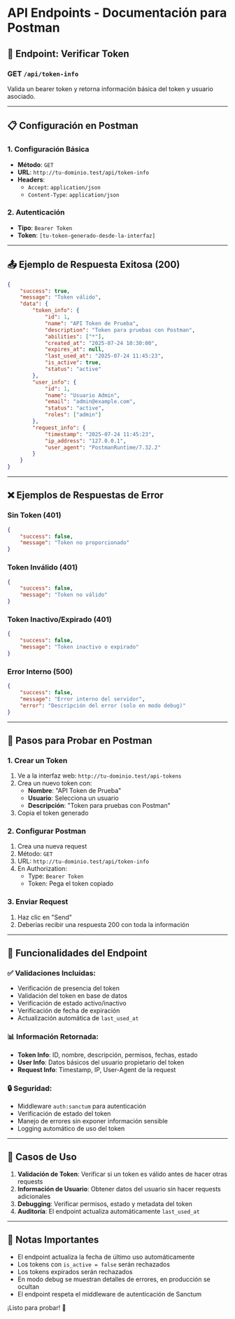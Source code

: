 # API Endpoints - Documentación para Postman

## 🚀 Endpoint: Verificar Token

### **GET** `/api/token-info`

Valida un bearer token y retorna información básica del token y usuario asociado.

---

## 📋 Configuración en Postman

### 1. Configuración Básica
- **Método**: `GET`
- **URL**: `http://tu-dominio.test/api/token-info`
- **Headers**:
  - `Accept`: `application/json`
  - `Content-Type`: `application/json`

### 2. Autenticación
- **Tipo**: `Bearer Token`
- **Token**: `[tu-token-generado-desde-la-interfaz]`

---

## 📤 Ejemplo de Respuesta Exitosa (200)

```json
{
    "success": true,
    "message": "Token válido",
    "data": {
        "token_info": {
            "id": 1,
            "name": "API Token de Prueba",
            "description": "Token para pruebas con Postman",
            "abilities": ["*"],
            "created_at": "2025-07-24 10:30:00",
            "expires_at": null,
            "last_used_at": "2025-07-24 11:45:23",
            "is_active": true,
            "status": "active"
        },
        "user_info": {
            "id": 1,
            "name": "Usuario Admin",
            "email": "admin@example.com",
            "status": "active",
            "roles": ["admin"]
        },
        "request_info": {
            "timestamp": "2025-07-24 11:45:23",
            "ip_address": "127.0.0.1",
            "user_agent": "PostmanRuntime/7.32.2"
        }
    }
}
```

---

## ❌ Ejemplos de Respuestas de Error

### Sin Token (401)
```json
{
    "success": false,
    "message": "Token no proporcionado"
}
```

### Token Inválido (401)
```json
{
    "success": false,
    "message": "Token no válido"
}
```

### Token Inactivo/Expirado (401)
```json
{
    "success": false,
    "message": "Token inactivo o expirado"
}
```

### Error Interno (500)
```json
{
    "success": false,
    "message": "Error interno del servidor",
    "error": "Descripción del error (solo en modo debug)"
}
```

---

## 🧪 Pasos para Probar en Postman

### 1. Crear un Token
1. Ve a la interfaz web: `http://tu-dominio.test/api-tokens`
2. Crea un nuevo token con:
   - **Nombre**: "API Token de Prueba"
   - **Usuario**: Selecciona un usuario
   - **Descripción**: "Token para pruebas con Postman"
3. Copia el token generado

### 2. Configurar Postman
1. Crea una nueva request
2. Método: `GET`
3. URL: `http://tu-dominio.test/api/token-info`
4. En Authorization:
   - Type: `Bearer Token`
   - Token: Pega el token copiado

### 3. Enviar Request
1. Haz clic en "Send"
2. Deberías recibir una respuesta 200 con toda la información

---

## 🔧 Funcionalidades del Endpoint

### ✅ Validaciones Incluidas:
- Verificación de presencia del token
- Validación del token en base de datos
- Verificación de estado activo/inactivo
- Verificación de fecha de expiración
- Actualización automática de `last_used_at`

### 📊 Información Retornada:
- **Token Info**: ID, nombre, descripción, permisos, fechas, estado
- **User Info**: Datos básicos del usuario propietario del token
- **Request Info**: Timestamp, IP, User-Agent de la request

### 🔒 Seguridad:
- Middleware `auth:sanctum` para autenticación
- Verificación de estado del token
- Manejo de errores sin exponer información sensible
- Logging automático de uso del token

---

## 🎯 Casos de Uso

1. **Validación de Token**: Verificar si un token es válido antes de hacer otras requests
2. **Información de Usuario**: Obtener datos del usuario sin hacer requests adicionales
3. **Debugging**: Verificar permisos, estado y metadata del token
4. **Auditoría**: El endpoint actualiza automáticamente `last_used_at`

---

## 📝 Notas Importantes

- El endpoint actualiza la fecha de último uso automáticamente
- Los tokens con `is_active = false` serán rechazados
- Los tokens expirados serán rechazados
- En modo debug se muestran detalles de errores, en producción se ocultan
- El endpoint respeta el middleware de autenticación de Sanctum

¡Listo para probar! 🚀
